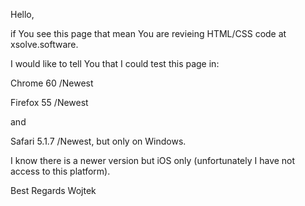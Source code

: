 Hello,

if You see this page that mean You are revieing HTML/CSS code at xsolve.software.

I would like to tell You that I could test this page in:

Chrome 60 /Newest

Firefox 55 /Newest

and

Safari 5.1.7 /Newest, but only on Windows. 

I know there is a newer version but iOS only (unfortunately I have not access to this platform).

Best Regards
Wojtek
